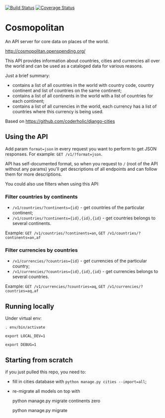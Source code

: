 [![Build Status](https://travis-ci.org/openspending/cosmopolitan.svg?branch=master)](https://travis-ci.org/openspending/cosmopolitan) [![Coverage Status](https://coveralls.io/repos/openspending/cosmopolitan/badge.svg?branch=master&service=github)](https://coveralls.io/github/openspending/cosmopolitan?branch=master)

# Cosmopolitan
An API server for core data on places of the world.

http://cosmopolitan.openspending.org/

This API provides information about countries, cities and currencies all over the world and can be used as a cataloged data for various reasons.

Just a brief summary:

* contains a list of all countries in the world with country code, country continent and list of countries on the same continent;
* contains a list of all continents in the world with a list of countries for each continent;
* contains a list of all currencies in the world, each currency has a list of countries where this currency is being used.

Based on https://github.com/coderholic/django-cities

## Using the API

Add param `format=json` in every request you want to perform to get JSON responses.
For example: `GET /v1/?format=json`.

API has self-documented format, so when you request to `/` (root of the API without any params) you'll get descriptions of all endpoints and can follow them for more descriptions.

You could also use filters when using this API:

### Filter countries by continents

* `/v1/countries/?continents={id}` - get countries of the particular continent;
* `/v1/countries/?continents={id},{id},{id}` - get countries belongs to several continents.

Example: `GET /v1/countries/?continents=an`, `GET /v1/countries/?continents=an,af`

### Filter currencies by countries

* `/v1/currencies/?countries={id}` - get currencies of the particular country;
* `/v1/currencies/?countries={id},{id},{id}` - get currencies belongs to several countries.

Example: `GET /v1/currencies/?countries=aq`, `GET /v1/currencies/?countries=aq,af`


## Running locally

Under virtual env:

    . env/bin/activate

    export LOCAL_DEV=1

    export DEBUG=1

## Starting from scratch

if you just pulled this repo, you need to:

* fill in cities database with ```python manage.py cities --import=all```;
* re-migrate all models on top with

    python manage.py migrate continents zero

    python manage.py migrate
